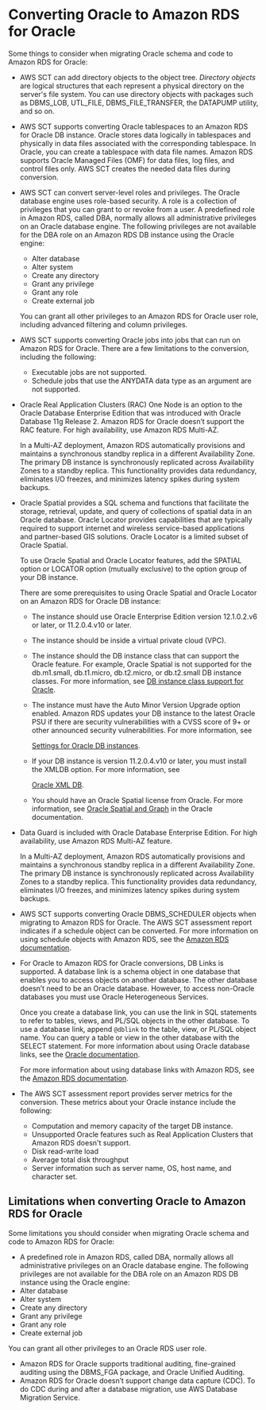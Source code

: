 # Converting Oracle to Amazon RDS for Oracle<a name="CHAP_Source.Oracle.ToRDSOracle"></a>

Some things to consider when migrating Oracle schema and code to Amazon RDS for Oracle: 
+ AWS SCT can add directory objects to the object tree\. *Directory objects* are logical structures that each represent a physical directory on the server's file system\. You can use directory objects with packages such as DBMS\_LOB, UTL\_FILE, DBMS\_FILE\_TRANSFER, the DATAPUMP utility, and so on\.
+ AWS SCT supports converting Oracle tablespaces to an Amazon RDS for Oracle DB instance\. Oracle stores data logically in tablespaces and physically in data files associated with the corresponding tablespace\. In Oracle, you can create a tablespace with data file names\. Amazon RDS supports Oracle Managed Files \(OMF\) for data files, log files, and control files only\. AWS SCT creates the needed data files during conversion\.
+ AWS SCT can convert server\-level roles and privileges\. The Oracle database engine uses role\-based security\. A role is a collection of privileges that you can grant to or revoke from a user\. A predefined role in Amazon RDS, called DBA, normally allows all administrative privileges on an Oracle database engine\. The following privileges are not available for the DBA role on an Amazon RDS DB instance using the Oracle engine:
  + Alter database
  + Alter system
  + Create any directory
  + Grant any privilege
  + Grant any role
  + Create external job

  You can grant all other privileges to an Amazon RDS for Oracle user role, including advanced filtering and column privileges\.
+ AWS SCT supports converting Oracle jobs into jobs that can run on Amazon RDS for Oracle\. There are a few limitations to the conversion, including the following:
  + Executable jobs are not supported\.
  + Schedule jobs that use the ANYDATA data type as an argument are not supported\.
+ Oracle Real Application Clusters \(RAC\) One Node is an option to the Oracle Database Enterprise Edition that was introduced with Oracle Database 11g Release 2\. Amazon RDS for Oracle doesn’t support the RAC feature\. For high availability, use Amazon RDS Multi\-AZ\. 

  In a Multi\-AZ deployment, Amazon RDS automatically provisions and maintains a synchronous standby replica in a different Availability Zone\. The primary DB instance is synchronously replicated across Availability Zones to a standby replica\. This functionality provides data redundancy, eliminates I/O freezes, and minimizes latency spikes during system backups\.
+ Oracle Spatial provides a SQL schema and functions that facilitate the storage, retrieval, update, and query of collections of spatial data in an Oracle database\. Oracle Locator provides capabilities that are typically required to support internet and wireless service\-based applications and partner\-based GIS solutions\. Oracle Locator is a limited subset of Oracle Spatial\.

  To use Oracle Spatial and Oracle Locator features, add the SPATIAL option or LOCATOR option \(mutually exclusive\) to the option group of your DB instance\.

  There are some prerequisites to using Oracle Spatial and Oracle Locator on an Amazon RDS for Oracle DB instance:
  + The instance should use Oracle Enterprise Edition version 12\.1\.0\.2\.v6 or later, or 11\.2\.0\.4\.v10 or later\.
  + The instance should be inside a virtual private cloud \(VPC\)\.
  + The instance should the DB instance class that can support the Oracle feature\. For example, Oracle Spatial is not supported for the db\.m1\.small, db\.t1\.micro, db\.t2\.micro, or db\.t2\.small DB instance classes\. For more information, see [DB instance class support for Oracle](https://docs.aws.amazon.com/AmazonRDS/latest/UserGuide/CHAP_Oracle.html#Oracle.Concepts.InstanceClasses)\.
  + The instance must have the Auto Minor Version Upgrade option enabled\. Amazon RDS updates your DB instance to the latest Oracle PSU if there are security vulnerabilities with a CVSS score of 9\+ or other announced security vulnerabilities\. For more information, see 

    [Settings for Oracle DB instances](https://docs.aws.amazon.com/AmazonRDS/latest/UserGuide/USER_ModifyInstance.Oracle.html#USER_ModifyInstance.Oracle.Settings)\.
  + If your DB instance is version 11\.2\.0\.4\.v10 or later, you must install the XMLDB option\. For more information, see

    [Oracle XML DB](https://docs.aws.amazon.com/AmazonRDS/latest/UserGuide/Appendix.Oracle.Options.XMLDB.html)\.
  + You should have an Oracle Spatial license from Oracle\. For more information, see [Oracle Spatial and Graph](https://shop.oracle.com/apex/product?p1=OracleSpatialandGraph) in the Oracle documentation\.
+ Data Guard is included with Oracle Database Enterprise Edition\. For high availability, use Amazon RDS Multi\-AZ feature\. 

  In a Multi\-AZ deployment, Amazon RDS automatically provisions and maintains a synchronous standby replica in a different Availability Zone\. The primary DB instance is synchronously replicated across Availability Zones to a standby replica\. This functionality provides data redundancy, eliminates I/O freezes, and minimizes latency spikes during system backups\.
+ AWS SCT supports converting Oracle DBMS\_SCHEDULER objects when migrating to Amazon RDS for Oracle\. The AWS SCT assessment report indicates if a schedule object can be converted\. For more information on using schedule objects with Amazon RDS, see the [Amazon RDS documentation](https://docs.aws.amazon.com/AmazonRDS/latest/UserGuide/Appendix.Oracle.CommonDBATasks.System.html#Appendix.Oracle.CommonDBATasks.ModifyScheduler)\.
+ For Oracle to Amazon RDS for Oracle conversions, DB Links is supported\. A database link is a schema object in one database that enables you to access objects on another database\. The other database doesn’t need to be an Oracle database\. However, to access non\-Oracle databases you must use Oracle Heterogeneous Services\.

  Once you create a database link, you can use the link in SQL statements to refer to tables, views, and PL/SQL objects in the other database\. To use a database link, append `@dblink` to the table, view, or PL/SQL object name\. You can query a table or view in the other database with the SELECT statement\. For more information about using Oracle database links, see the [Oracle documentation](https://docs.oracle.com/cd/B28359_01/server.111/b28310/ds_concepts002.htm#ADMIN12083)\.

  For more information about using database links with Amazon RDS, see the [Amazon RDS documentation](https://docs.aws.amazon.com/AmazonRDS/latest/UserGuide/Appendix.Oracle.CommonDBATasks.Database.html#Appendix.Oracle.CommonDBATasks.DBLinks)\.
+ The AWS SCT assessment report provides server metrics for the conversion\. These metrics about your Oracle instance include the following:
  + Computation and memory capacity of the target DB instance\.
  + Unsupported Oracle features such as Real Application Clusters that Amazon RDS doesn't support\.
  + Disk read\-write load
  + Average total disk throughput
  + Server information such as server name, OS, host name, and character set\.

## Limitations when converting Oracle to Amazon RDS for Oracle<a name="CHAP_Source.Oracle.ToRDSOracle.Limitations"></a>

Some limitations you should consider when migrating Oracle schema and code to Amazon RDS for Oracle: 
+  A predefined role in Amazon RDS, called DBA, normally allows all administrative privileges on an Oracle database engine\. The following privileges are not available for the DBA role on an Amazon RDS DB instance using the Oracle engine:
  + Alter database
  + Alter system
  + Create any directory
  + Grant any privilege
  + Grant any role
  + Create external job

  You can grant all other privileges to an Oracle RDS user role\.
+ Amazon RDS for Oracle supports traditional auditing, fine\-grained auditing using the DBMS\_FGA package, and Oracle Unified Auditing\.
+ Amazon RDS for Oracle doesn’t support change data capture \(CDC\)\. To do CDC during and after a database migration, use AWS Database Migration Service\.